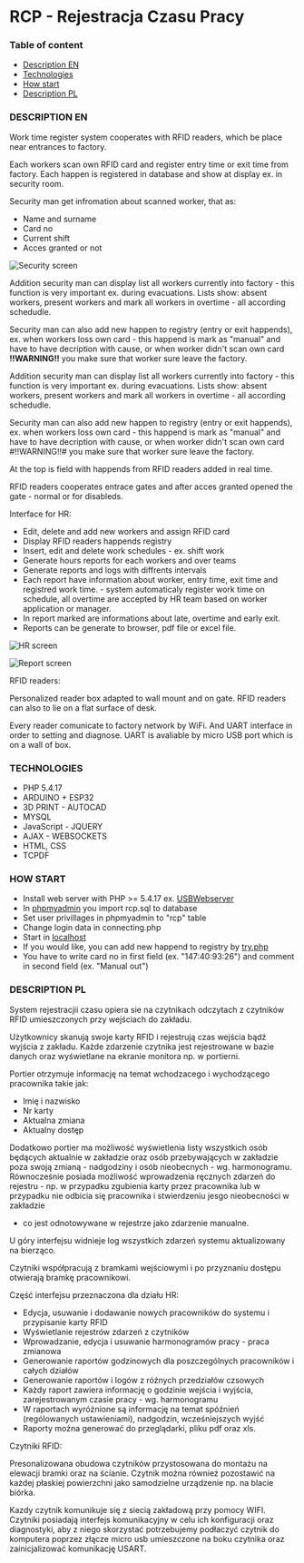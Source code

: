# RCP - Rejestracja Czasu Pracy

### Table of content

- [Description EN](/#DESCRIPTION-EN)
- [Technologies](/#TECHNOLOGIES)
- [How start](/#HOW-START)
- [Description PL](/#DESCRIPTION-PL)

### DESCRIPTION EN

Work time register system cooperates with RFID readers, which be place near entrances to factory.

Each workers scan own RFID card and register entry time or exit time from factory.
Each happen is registered in database and show at display ex. in security room. 

Security man get infromation about scanned worker, that as:

- Name and surname
- Card no
- Current shift
- Acces granted or not

![Security screen](./doc/PORTIERNIA.png)

Addition security man can display list all workers currently into factory - this function is very important ex. during evacuations.
Lists show: absent workers, present workers and mark all workers in overtime - all according schedudle.

Security man can also add new happen to registry (entry or exit happends), ex. when workers loss own card - 
this happend is mark as "manual" and have to have decription with cause, or when worker didn't scan own card 
**!!WARNING!!** you make sure that worker sure leave the factory.


Addition security man can display list all workers currently into factory - this function is very important ex. during evacuations.
Lists show: absent workers, present workers and mark all workers in overtime - all according schedudle.

Security man can also add new happen to registry (entry or exit happends), ex. when workers loss own card - this happend is mark as "manual" and have to have decription with cause, or when worker didn't scan own card #!!WARNING!!# you make sure that worker sure leave the factory.

At the top is field with happends from RFID readers added in real time.

RFID readers cooperates entrace gates and after acces granted opened the gate - normal or for disableds.

Interface for HR:

- Edit, delete and add new workers and assign RFID card
- Display RFID readers happends registry
- Insert, edit  and delete work schedules - ex. shift work
- Generate hours reports for each workers and over teams
- Generate reports and logs with diffrents intervals
- Each report have information about worker, entry time, exit time and registred work time. - system automaticaly register work time on schedule, all overtime are accepted by HR team based on worker application or manager.
- In report marked are informations about late, overtime and early exit.
- Reports can be generate to browser, pdf file or excel file.


![HR screen](./doc/HR.png)


![Report screen](./doc/RAPORT.png)

RFID readers:

Personalized reader box adapted to wall mount and on gate.
RFID readers can also to lie on a flat surface of desk.

Every reader comunicate to factory network by WiFi.
And UART interface in order to setting and diagnose.
UART is avaliable by micro USB port which is on a wall of box.


### TECHNOLOGIES
 - PHP 5.4.17
 - ARDUINO + ESP32
 - 3D PRINT - AUTOCAD
 - MYSQL
 - JavaScript - JQUERY
 - AJAX - WEBSOCKETS
 - HTML, CSS
 - TCPDF

### HOW START

- Install web server with PHP >= 5.4.17 ex. [USBWebserver](https://www.usbwebserver.net/webserver/)
- In [phpmyadmin](http://localhost/phpmyadmin) you import rcp.sql to database
- Set user privillages in phpmyadmin to "rcp" table
- Change login data in connecting.php
- Start in [localhost](http://localhost)
- If you would like, you can add new happend to registry by [try.php](http://localhost/try.php) 
- You have to write card no in first field (ex. "147:40:93:26") and comment in second field (ex. "Manual out")

### DESCRIPTION PL

System rejestracjii czasu opiera sie na czytnikach odczytach z czytników
RFID umieszczonych przy wejściach do zakładu.

Użytkownicy skanują swoje karty RFID i rejestrują czas wejścia bądź wyjścia z zakładu.
Każde zdarzenie czytnika jest rejestrowane w bazie danych oraz wyświetlane na ekranie 
monitora np. w portierni.

Portier otrzymuje informację na temat wchodzacego i wychodzącego pracownika takie jak:

- Imię i nazwisko
- Nr karty
- Aktualna zmiana
- Aktualny dostęp

Dodatkowo portier ma możliwość wyświetlenia listy wszystkich osób będących aktualnie w zakładzie
oraz osób przebywających w zakładzie poza swoją zmianą - nadgodziny i osób nieobecnych - wg. harmonogramu.
Równocześnie posiada możliwość wprowadzenia ręcznych zdarzeń do rejestru - np. w przypadku zgubienia karty 
przez pracownika lub w przypadku nie odbicia się pracownika i stwierdzeniu jesgo nieobecności w zakładzie
- co jest odnotowywane w rejestrze jako zdarzenie manualne.

U góry interfejsu widnieje log wszystkich zdarzeń systemu aktualizowany na bierząco.

Czytniki współpracują z bramkami wejściowymi i po przyznaniu dostępu otwierają bramkę pracownikowi.

Część interfejsu przeznaczona dla działu HR:

- Edycja, usuwanie i dodawanie nowych pracowników do systemu i przypisanie karty RFID
- Wyświetlanie rejestrów zdarzeń z czytników
- Wprowadzanie, edycja i usuwanie harmonogramów pracy - praca zmianowa
- Generowanie raportów godzinowych dla poszczególnych pracowników i całych działów
- Generowanie raportów i logów z różnych przedziałów czsowych
- Każdy raport zawiera informację o godzinie wejścia i wyjścia, zarejestrowanym czasie pracy - wg. harmonogramu
- W raportach wyróżnione są informację na temat spóźnień (rególowanych ustawieniami), nadgodzin, wcześniejszych wyjść
- Raporty można generować do przeglądarki, pliku pdf oraz xls.


Czytniki RFID:

Presonalizowana obudowa czytników przystosowana do montażu na elewacji bramki oraz na ścianie.
Czytnik można również pozostawić na każdej płaskiej powierzchni jako samodzielne urządzenie np. na blacie biórka.

Kazdy czytnik komunikuje się z siecią zakładową przy pomocy WIFI.
Czytniki posiadają interfejs komunikacyjny w celu ich konfiguracji oraz diagnostyki,
aby z niego skorzystać potrzebujemy podłaczyć czytnik do komputera poprzez złącze micro usb umieszczone
na boku czytnika oraz zainicjalizować komunikację USART.
